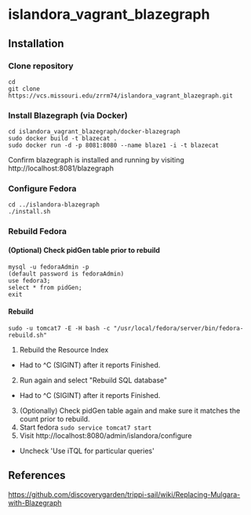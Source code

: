 # islandora_vagrant_blazegraph

## Installation

### Clone repository
```
cd
git clone https://vcs.missouri.edu/zrrm74/islandora_vagrant_blazegraph.git
```

### Install Blazegraph (via Docker)
```
cd islandora_vagrant_blazegraph/docker-blazegraph
sudo docker build -t blazecat . 
sudo docker run -d -p 8081:8080 --name blaze1 -i -t blazecat
```
Confirm blazegraph is installed and running by visiting http://localhost:8081/blazegraph   

### Configure Fedora
```
cd ../islandora-blazegraph
./install.sh
```

### Rebuild Fedora 

#### (Optional) Check pidGen table prior to rebuild
```
mysql -u fedoraAdmin -p 
(default password is fedoraAdmin)
use fedora3;
select * from pidGen;
exit
```

#### Rebuild
```
sudo -u tomcat7 -E -H bash -c "/usr/local/fedora/server/bin/fedora-rebuild.sh"
```
1. Rebuild the Resource Index 
 - Had to ^C (SIGINT) after it reports Finished.
2. Run again and select "Rebuild SQL database"
 - Had to ^C (SIGINT) after it reports Finished.
3. (Optionally) Check pidGen table again and make sure it matches the count prior to rebuild.
4. Start fedora `sudo service tomcat7 start`
5. Visit http://localhost:8080/admin/islandora/configure
 - Uncheck 'Use iTQL for particular queries'

## References
https://github.com/discoverygarden/trippi-sail/wiki/Replacing-Mulgara-with-Blazegraph
